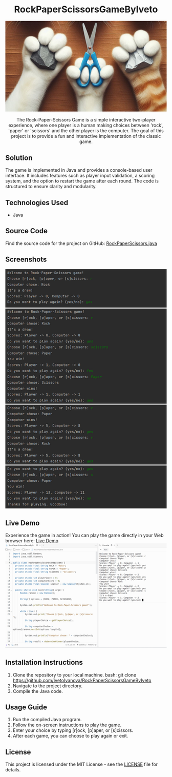 <div align="center">
  <h1>RockPaperScissorsGameByIveto</h1>
  <img src="https://github.com/IvetoIvanova/RockPaperScissorsGameByIveto/blob/main/images/RockPaperAndScissorsByIveto.jpg" alt="RockPaperScissorsGameByIveto's image">
  <p>The Rock-Paper-Scissors Game is a simple interactive two-player experience, where one player is a human making choices between 'rock', 'paper' or 'scissors' and the other player is the computer. The goal of this project is to provide a fun and interactive implementation of the classic game.</p>
</div>

## Solution
The game is implemented in Java and provides a console-based user interface. It includes features such as player input validation, a scoring system, and the option to restart the game after each round. The code is structured to ensure clarity and modularity.

## Technologies Used
- Java

## Source Code
Find the source code for the project on GitHub: [RockPaperScissors.java](./src)

## Screenshots

![Game Screenshot 1](./images/screenshot1.jpg)
![Game Screenshot 2](./images/screenshot2.jpg)
![Game Screenshot 3](./images/screenshot3.jpg)
![Game Screenshot 4](./images/screenshot4.jpg)

## Live Demo
Experience the game in action! You can play the game directly in your Web browser here: [Live Demo](https://replit.com/@stepbystepp333/RockPaperScissorsGameByIveto?v=1)
![Game Screenshot 5](./images/ReplitScreenshot.jpg)

## Installation Instructions
1. Clone the repository to your local machine.
bash:
git clone <https://github.com/IvetoIvanova/RockPaperScissorsGameByIveto>
2. Navigate to the project directory.
3. Compile the Java code.

## Usage Guide
1. Run the compiled Java program.
2. Follow the on-screen instructions to play the game.
3. Enter your choice by typing [r]ock, [p]aper, or [s]cissors.
4. After each game, you can choose to play again or exit.

## License
This project is licensed under the MIT License - see the [LICENSE](LICENSE) file for details.
